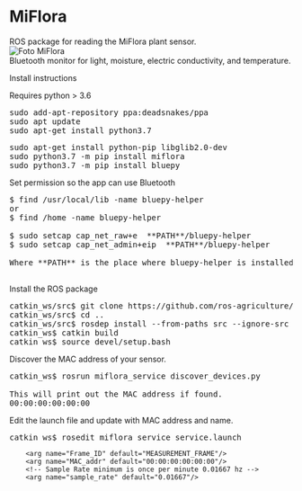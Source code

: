 MiFlora
====================

ROS package for reading the MiFlora plant sensor. <br />
![Foto MiFlora](https://github.com/ros-agriculture/miflora_ros/blob/master/miflora.png?raw=true ) <br />
Bluetooth monitor for light, moisture, electric conductivity, and temperature.

Install instructions

Requires python > 3.6
<pre>
sudo add-apt-repository ppa:deadsnakes/ppa
sudo apt update
sudo apt-get install python3.7
</pre>
<pre>
sudo apt-get install python-pip libglib2.0-dev
sudo python3.7 -m pip install miflora
sudo python3.7 -m pip install bluepy
</pre>

Set permission so the app can use Bluetooth
<pre>
$ find /usr/local/lib -name bluepy-helper
or
$ find /home -name bluepy-helper

$ sudo setcap cap_net_raw+e  **PATH**/bluepy-helper
$ sudo setcap cap_net_admin+eip  **PATH**/bluepy-helper

Where **PATH** is the place where bluepy-helper is installed.

</pre>

Install the ROS package
<pre>
catkin_ws/src$ git clone https://github.com/ros-agriculture/miflora_ros.git
catkin_ws/src$ cd ..
catkin_ws/src$ rosdep install --from-paths src --ignore-src --rosdistro=ROSDISTRO
catkin_ws$ catkin build
catkin_ws$ source devel/setup.bash
</pre>

Discover the MAC address of your sensor.
<pre>
catkin_ws$ rosrun miflora_service discover_devices.py

This will print out the MAC address if found.
00:00:00:00:00:00
</pre>

Edit the launch file and update with MAC address and name.
<pre>
catkin_ws$ rosedit miflora_service service.launch
</pre>

```
    <arg name="Frame_ID" default="MEASUREMENT_FRAME"/>
    <arg name="MAC_addr" default="00:00:00:00:00:00"/>
    <!-- Sample Rate minimum is once per minute 0.01667 hz -->
    <arg name="sample_rate" default="0.01667"/>
```







